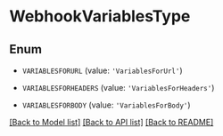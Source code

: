 # WebhookVariablesType


## Enum

* `VARIABLESFORURL` (value: `'VariablesForUrl'`)

* `VARIABLESFORHEADERS` (value: `'VariablesForHeaders'`)

* `VARIABLESFORBODY` (value: `'VariablesForBody'`)

[[Back to Model list]](../README.md#documentation-for-models) [[Back to API list]](../README.md#documentation-for-api-endpoints) [[Back to README]](../README.md)


